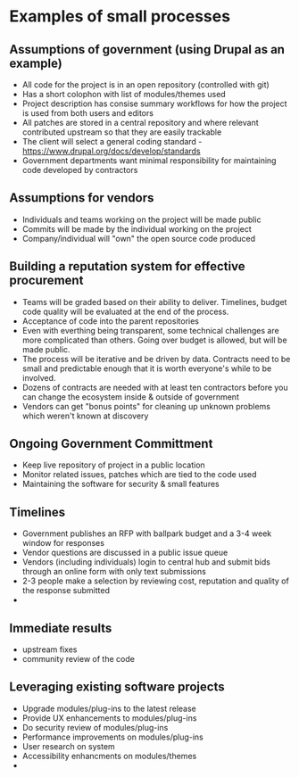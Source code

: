 # Examples of small processes

## Assumptions of government (using Drupal as an example)
- All code for the project is in an open repository (controlled with git)
- Has a short colophon with list of modules/themes used
- Project description has consise summary workflows for how the project is used from both users and editors
- All patches are stored in a central repository and where relevant contributed upstream so that they are easily trackable
- The client will select a general coding standard - https://www.drupal.org/docs/develop/standards
- Government departments want minimal responsibility for maintaining code developed by contractors

## Assumptions for vendors
- Individuals and teams working on the project will be made public
- Commits will be made by the individual working on the project
- Company/individual will "own" the open source code produced

## Building a reputation system for effective procurement
- Teams will be graded based on their ability to deliver. Timelines, budget code quality will be evaluated at the end of the process.
- Acceptance of code into the parent repositories
- Even with everthing being transparent, some technical challenges are more complicated than others. Going over budget is allowed, but will be made public.
- The process will be iterative and be driven by data. Contracts need to be small and predictable enough that it is worth everyone's while to be involved.
- Dozens of contracts are needed with at least ten contractors before you can change the ecosystem inside & outside of government
- Vendors can get "bonus points" for cleaning up unknown problems which weren't known at discovery

## Ongoing Government Committment
- Keep live repository of project in a public location
- Monitor related issues, patches which are tied to the code used
- Maintaining the software for security & small features

## Timelines
- Government publishes an RFP with ballpark budget and a 3-4 week window for responses
- Vendor questions are discussed in a public issue queue
- Vendors (including individuals) login to central hub and submit bids through an online form with only text submissions
- 2-3 people make a selection by reviewing cost, reputation and quality of the response submitted
- 

## Immediate results
- upstream fixes
- community review of the code

## Leveraging existing software projects
- Upgrade modules/plug-ins to the latest release
- Provide UX enhancements to modules/plug-ins
- Do security review of modules/plug-ins
- Performance improvements on modules/plug-ins
- User research on system
- Accessibility enhancments on modules/themes
- 
